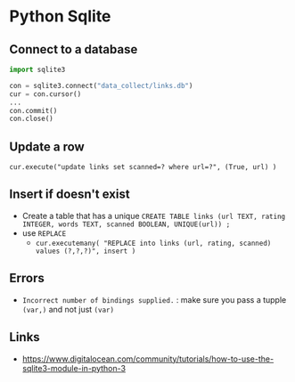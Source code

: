 # Python Sqlite

## Connect to a database
```python
import sqlite3

con = sqlite3.connect("data_collect/links.db")
cur = con.cursor()
...
con.commit()
con.close()
```

## Update a row
`cur.execute("update links set scanned=? where url=?", (True, url) )`

## Insert if doesn't exist

* Create a table that has a unique `CREATE TABLE links (url TEXT, rating INTEGER, words TEXT, scanned BOOLEAN, UNIQUE(url)) ;`
* use `REPLACE`
  * `cur.executemany( "REPLACE into links (url, rating, scanned) values (?,?,?)", insert )`

## Errors
- `Incorrect number of bindings supplied.` : make sure you pass a tupple `(var,)`  and not just `(var)`

## Links
* https://www.digitalocean.com/community/tutorials/how-to-use-the-sqlite3-module-in-python-3
